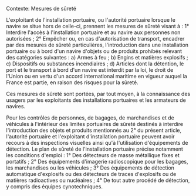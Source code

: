 Contexte: Mesures de sûreté

L'exploitant de l'installation portuaire, ou l'autorité portuaire lorsque le navire se situe hors de celle-ci, prennent les mesures de sûreté visant à : 1° Interdire l'accès à l'installation portuaire et au navire aux personnes non autorisées ; 2° Empêcher ou, en cas d'autorisation de transport, encadrer par des mesures de sûreté particulières, l'introduction dans une installation portuaire ou à bord d'un navire d'objets ou de produits prohibés relevant des catégories suivantes : a) Armes à feu ; b) Engins et matières explosifs ; c) Dispositifs ou substances incendiaires ; d) Articles dont la détention, le port et le transport à bord d'un navire est interdit par la loi, le droit de l'Union ou en vertu d'un accord international maritime en vigueur auquel la France est partie, en raison des risques pour la sûreté.

Ces mesures de sûreté sont portées, par tout moyen, à la connaissance des usagers par les exploitants des installations portuaires et les armateurs de navires.

Pour les contrôles de personnes, de bagages, de marchandises et de véhicules à l'intérieur des limites portuaires de sûreté destinés à interdire l'introduction des objets et produits mentionnés au 2° du présent article, l'autorité portuaire et l'exploitant d'installation portuaire peuvent avoir recours à des inspections visuelles ainsi qu'à l'utilisation d'équipements de détection. Le plan de sûreté de l'installation portuaire précise notamment les conditions d'emploi : 1° Des détecteurs de masse métallique fixes et portatifs ; 2° Des équipements d'imagerie radioscopique pour les bagages, les marchandises ou les véhicules ; 3° Des équipements de détection automatique d'explosifs ou des détecteurs de traces d'explosifs ou de matières radioactives ou nucléaires ; 4° De tout autre procédé de détection, y compris des équipes cynotechniques.
